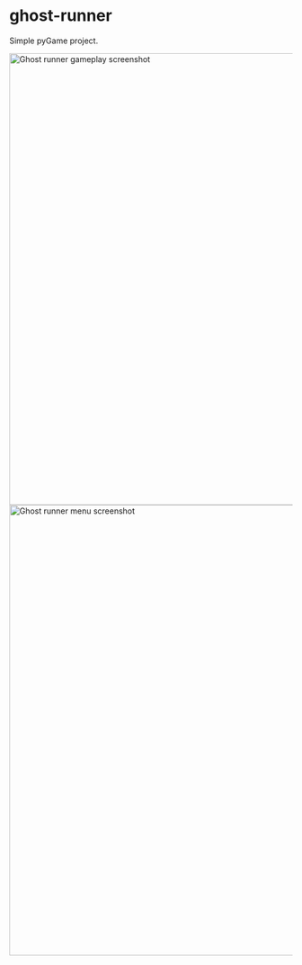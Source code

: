 # ghost-runner
Simple pyGame project.

<img width="802" alt="Ghost runner gameplay screenshot" src="https://user-images.githubusercontent.com/60680954/194473966-9f744587-3fe4-4b7e-90b7-4dbcc8d057d2.png">

<img width="800" alt="Ghost runner menu screenshot" src="https://user-images.githubusercontent.com/60680954/194473994-15ea534b-3ccb-4580-9999-4dfcf8a24807.png">
